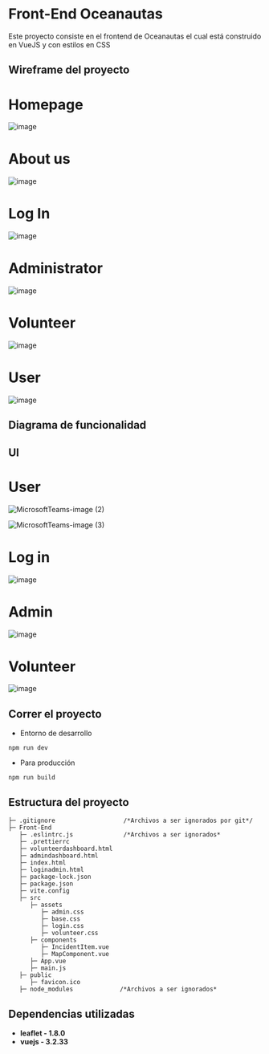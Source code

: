 # Front-End Oceanautas

Este proyecto consiste en el frontend de Oceanautas el cual está construido en VueJS y con estilos en CSS


## Wireframe del proyecto

# Homepage

![image](https://user-images.githubusercontent.com/99231889/168508622-56c4c87c-a03e-489c-b695-eb866ac68bfb.png)

# About us
![image](https://user-images.githubusercontent.com/99231889/168508674-0008eaa0-06ca-4146-8463-5f801e809eaf.png)

# Log In 
![image](https://user-images.githubusercontent.com/99231889/168508753-e2ba6da6-dbbb-4cd3-a702-85f452ec50a0.png)
# Administrator
![image](https://user-images.githubusercontent.com/99231889/168509878-acc59b2c-2dc9-4694-8046-123768645456.png)

# Volunteer
![image](https://user-images.githubusercontent.com/99231889/168509911-e3fef5f7-8a78-40a5-9c43-d4ec153edcb1.png)

# User
![image](https://user-images.githubusercontent.com/99231889/168510006-994b1cd2-ded7-4561-8daf-bfef7e2dccd1.png)


## Diagrama de funcionalidad





## UI

# User 

![MicrosoftTeams-image (2)](https://user-images.githubusercontent.com/99231889/168512112-9c29e591-0c60-47bb-b03b-77b014b9b0b7.png)

![MicrosoftTeams-image (3)](https://user-images.githubusercontent.com/99231889/168512139-f622c177-3055-42c4-a80b-c9f52857e97a.png)



# Log in 

![image](https://user-images.githubusercontent.com/99231889/168512341-c4a66b8a-1527-44bb-b06c-efcc50fb3be5.png)



# Admin

![image](https://user-images.githubusercontent.com/99231889/168512237-0ae3fd09-cc31-443b-b705-01eada2c7e0e.png)

# Volunteer

![image](https://user-images.githubusercontent.com/99231889/168512274-8479fb1c-b0d0-4374-b836-43fe292f108b.png)







## Correr el proyecto

- Entorno de desarrollo

`npm run dev`

- Para producción

`npm run build`

## Estructura del proyecto

```
├─ .gitignore                   /*Archivos a ser ignorados por git*/
├─ Front-End
   ├─ .eslintrc.js              /*Archivos a ser ignorados*
   ├─ .prettierrc
   ├─ volunteerdashboard.html
   ├─ admindashboard.html
   ├─ index.html
   ├─ loginadmin.html
   ├─ package-lock.json
   ├─ package.json
   ├─ vite.config
   ├─ src
      ├─ assets
         ├─ admin.css
         ├─ base.css
         ├─ login.css
         ├─ volunteer.css
      ├─ components
         ├─ IncidentItem.vue
         ├─ MapComponent.vue
      ├─ App.vue
      ├─ main.js
   ├─ public
      ├─ favicon.ico
   ├─ node_modules             /*Archivos a ser ignorados*
```

## Dependencias utilizadas

- **leaflet - 1.8.0**
- **vuejs - 3.2.33**
